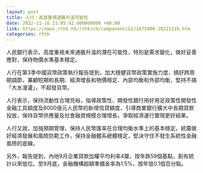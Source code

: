 ```yaml
---
layout: post
title: 人行：高度重視通脹升溫可能性
date: 2022-11-16 21:05:42.000000000 +08:00
link: https://news.rthk.hk/rthk/ch/component/k2/1675900-20221116.htm
categories: rthk
---
```


人民銀行表示，高度重視未來通脹升溫的潛在可能性，特別是需求變化，做好妥善應對，保持物價水準基本穩定。

人行在第3季中國貨幣政策執行報告提到，加大穩健貨幣政策實施力度，搞好跨周期調節，兼顧短期和長期、經濟增長和物價穩定、內部均衡和外部均衡，堅持不搞「大水漫灌」，不超發貨幣。

人行表示，保持流動性合理充裕，指導政策性、開發性銀行用好用足政策性開發性金融工具額度及8000億元人民幣的新增信貸額度，引導商業銀行擴大中長期貸款投放，保持貨幣供應量及社會融資規模合理增長，爭取經濟運行實現更好結果。

人行又說，加強預期管理，保持人民幣匯率在合理均衡水準上的基本穩定。統籌做好經濟發展和風險防範工作，保持金融體系總體穩定，堅決守住不發生系統性金融風險的底線。

另外，報告提到，內地9月企業貸款加權平均利率4厘，按年跌59個基點，創有統計以來低位。至9月底，金融機構超額準備金率為1.5%，按年低0.1個百分點。
